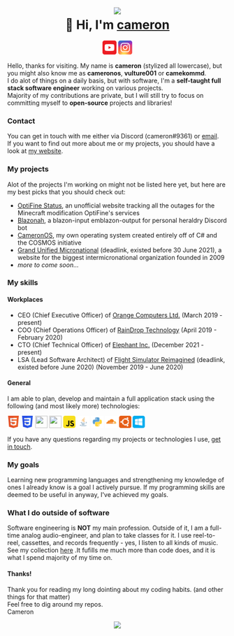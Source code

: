 <h1 align="center"><img width=20% src="https://github.com/cameronos.png"><br>👋 Hi, I'm <a href="https://cameronos.github.io/" target="_blank">cameron</a></h1>

<p align="center">
    <a href="https://www.youtube.com/channel/UCuqOb3W1gMgL0z_RoIeRzfg"><img height="32" width="32" src="https://raw.githubusercontent.com/edent/SuperTinyIcons/master/images/svg/youtube.svg" /></a>
    <a href="https://www.instagram.com/cameronkoehler/"><img height="32" width="32" src="https://raw.githubusercontent.com/edent/SuperTinyIcons/master/images/svg/instagram.svg" /></a></a>
</p>

Hello, thanks for visiting. My name is **cameron** (stylized all lowercase), but you might also know me as **cameronos**, **vulture001** or **camekommd**.<br>
I do alot of things on a daily basis, but with software, I'm a **self-taught full stack software engineer** working on various projects.<br>
Majority of my contributions are private, but I will still try to focus on committing myself to **open-source** projects and libraries!

### Contact

You can get in touch with me either via Discord (cameron#9361) or [email](mailto:camekommd@gmail.com).<br>
If you want to find out more about me or my projects, you should have a look at [my website](https://cameronos.github.io/).

### My projects

Alot of the projects I'm working on might not be listed here yet, but here are my best picks that you should check out:

- [OptiFine Status](https://github.com/cameronos/optifinestatus), an unofficial website tracking all the outages for the Minecraft modification OptiFine's services
- [Blazonah](https://github.com/cameronos/blazonah), a blazon-input emblazon-output for personal heraldry Discord bot
- [CameronOS](https://github.com/cameronos/cameronOSrepo), my own operating system created entirely off of C# and the COSMOS initiative
- [Grand Unified Micronational](https://grandunifiedmicronational.org/) (deadlink, existed before 30 June 2021), a website for the biggest intermicronational organization founded in 2009
- _more to come soon..._

### My skills
#### Workplaces
- CEO (Chief Executive Officer) of [Orange Computers Ltd.](https://www.facebook.com/orangecomputersltd) (March 2019 - present)
- COO (Chief Operations Officer) of [RainDrop Technology](https://micronations.wiki/wiki/RainDrop_Technology) (April 2019 - February 2020)
- CTO (Chief Technical Officer) of [Elephant Inc.](https://micronations.wiki/wiki/Ecesis) (December 2021 - present)
- LSA (Lead Software Architect) of [Flight Simulator Reimagined](#) (deadlink, existed before June 2020) (November 2019 - June 2020)

#### General
I am able to plan, develop and maintain a full application stack using the following (and most likely more) technologies:
<p align="left">
    <img height="28" width="28" src="https://raw.githubusercontent.com/edent/SuperTinyIcons/master/images/svg/html5.svg" />
    <img height="28" width="28" src="https://raw.githubusercontent.com/edent/SuperTinyIcons/master/images/svg/css3.svg" />
    <img height="28" width="28" src="https://iconape.com/wp-content/png_logo_vector/c.png" />
    <img height="28" width="28" src="https://upload.wikimedia.org/wikipedia/commons/c/cf/Lua-Logo.svg" />
    <img height="28" width="28" src="https://raw.githubusercontent.com/edent/SuperTinyIcons/master/images/svg/javascript.svg" />
    <img height="28" width="28" src="https://raw.githubusercontent.com/edent/SuperTinyIcons/master/images/svg/java.svg" />
    <img height="28" width="28" src="https://raw.githubusercontent.com/edent/SuperTinyIcons/master/images/svg/python.svg" />
    <img height="28" width="28" src="https://raw.githubusercontent.com/edent/SuperTinyIcons/master/images/svg/cloudflare.svg" />
    <img height="28" width="28" src="https://raw.githubusercontent.com/edent/SuperTinyIcons/master/images/svg/ubuntu.svg" />
    <img height="28" width="28" src="https://raw.githubusercontent.com/edent/SuperTinyIcons/master/images/svg/windows.svg" />
</p>

If you have any questions regarding my projects or technologies I use, [get in touch](#contact).

### My goals

Learning new programming languages and strengthening my knowledge of ones I already know is a goal I actively pursue. If my programming skills are deemed to be useful in anyway, I've achieved my goals.

### What I do outside of software

Software engineering is **NOT** my main profession. Outside of it, I am a full-time analog audio-engineer, and plan to take classes for it. I use reel-to-reel, cassettes, and records frequently - yes, I listen to all kinds of music. See my collection [here](https://www.discogs.com/user/cameronkoehler001/collection) .It fufills me much more than code does, and it is what I spend majority of my time on.

#### Thanks!

Thank you for reading my long dointing about my coding habits. (and other things for that matter)<br>Feel free to dig around my repos.<br>
Cameron<br>
<p align="center"><img src="https://cdn.discordapp.com/attachments/749686674132566047/919606106068750436/Personal.png" width=20%></p>
